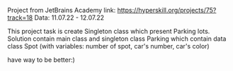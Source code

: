 Project from JetBrains Academy
link: https://hyperskill.org/projects/75?track=18
Data: 11.07.22 - 12.07.22

This project task is create Singleton class which present Parking lots. 
Solution contain main class and singleton class Parking which contain data class Spot (with variables: number of spot, car's number, car's color)



have way to be better:)
